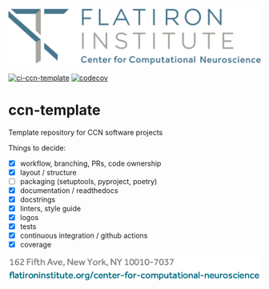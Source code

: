 ![LOGO](CCN-logo-wText.png)


[![ci-ccn-template](https://github.com/flatironinstitute/ccn-template/actions/workflows/ci.yml/badge.svg)](https://github.com/flatironinstitute/ccn-template/actions/workflows/main.yml) [![codecov](https://codecov.io/github/magland/ccn-template/graph/badge.svg?token=YR0AB4C7TS)](https://codecov.io/github/magland/ccn-template)

# ccn-template

Template repository for CCN software projects

Things to decide:
- [X] workflow, branching, PRs, code ownership
- [X] layout / structure
- [ ] packaging (setuptools, pyproject, poetry)
- [X] documentation / readthedocs
- [X] docstrings
- [X] linters, style guide
- [X] logos
- [X] tests
- [X] continuous integration / github actions
- [X] coverage

![FOOT](CCN-letterFoot.png)

